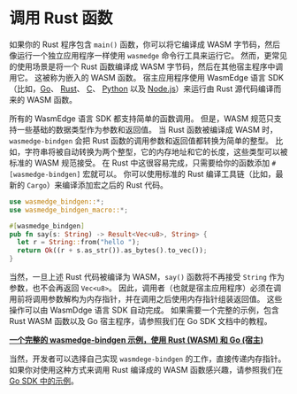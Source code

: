 # 调用 Rust 函数

如果你的 Rust 程序包含 `main()` 函数，你可以将它编译成 WASM 字节码，然后像运行一个独立应用程序一样使用 `wasmedge` 命令行工具来运行它。 然而，更常见的使用场景是将一个 Rust 函数编译成 WASM 字节码，然后在其他宿主程序中调用它。 这被称为嵌入的 WASM 函数。 宿主应用程序使用 WasmEdge 语言 SDK （比如，[Go](../../embed/go.md)、 [Rust](../../embed/rust.md)、 [C](../../embed/c.md)、 [Python](../../embed/go.md) 以及 [Node.js](../../embed/node.md)）来运行由 Rust 源代码编译而来的 WASM 函数。

所有的 WasmEdge 语言 SDK 都支持简单的函数调用。 但是，WASM 规范只支持一些基础的数据类型作为参数和返回值。 当 Rust 函数被编译成 WASM 时，`wasmedge-bindgen` 会把 Rust 函数的调用参数和返回值都转换为简单的整型。 比如，字符串将被自动转换为两个整型，它的内存地址和它的长度，这些类型可以被标准的 WASM 规范接受。 在 Rust 中这很容易完成，只需要给你的函数添加 `#[wasmedge-bindgen]` 宏就可以。 你可以使用标准的 Rust 编译工具链（比如，最新的 `Cargo`）来编译添加宏之后的 Rust 代码。

```rust
use wasmedge_bindgen::*;
use wasmedge_bindgen_macro::*;

#[wasmedge_bindgen]
pub fn say(s: String) -> Result<Vec<u8>, String> {
  let r = String::from("hello ");
  return Ok((r + s.as_str()).as_bytes().to_vec());
}
```

当然，一旦上述 Rust 代码被编译为 WASM，`say()` 函数将不再接受 `String` 作为参数，也不会再返回 `Vec<u8>`。 因此，调用者（也就是宿主应用程序）必须在调用前将调用参数解构为内存指针，并在调用之后使用内存指针组装返回值。 这些操作可以由 WasmDdge 语言 SDK 自动完成。 如果需要一个完整的示例，包含 Rust WASM 函数以及 Go 宿主程序，请参照我们在 Go SDK 文档中的教程。

**[一个完整的 wasmedge-bindgen 示例，使用 Rust (WASM) 和 Go (宿主)](../../embed/go/function.md)**

当然，开发者可以选择自己实现 `wasmdege-bindgen` 的工作，直接传递内存指针。 如果你对使用这种方式来调用 Rust 编译成的 WASM 函数感兴趣，请参照我们在 [Go SDK 中的示例](../../embed/go/memory.md)。